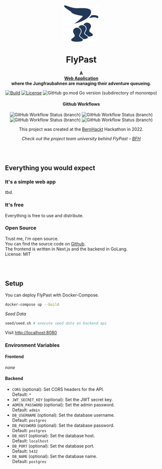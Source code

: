 <p align="center">
    <a href="https://github.com/nicololuescher/flypast">
        <img height="120px" src="assets/flypast.svg" />
    </a>
    <h1 align="center">
        FlyPast
    </h1>
</p>

<p align="center">
  <strong>
    A <br />
    <a href="https://github.com/nicololuescher/flypast">Web Application</a>
    <br />
    where the Jungfraubahnen are managing their adventure queueing.
  </strong>
</p>

<p align="center">
  <a href="https://github.com/nicololuescher/flypast/issues"><img
    src="https://img.shields.io/github/issues/nicololuescher/flypast"
    alt="Build"
  /></a>
  <a href="https://github.com/nicololuescher/flypast"><img 
    src="https://img.shields.io/github/license/nicololuescher/flypast" 
    alt="License"
  /></a>
  <img alt="GitHub go.mod Go version (subdirectory of monorepo)" src="https://img.shields.io/github/go-mod/go-version/nicololuescher/flypast?filename=src%2Fbackend%2Fgo.mod&label=Go">
</p>

<h4 align="center">Github Workflows</h4>
<p align="center">
  <img alt="GitHub Workflow Status (branch)" src="https://img.shields.io/github/workflow/status/nicololuescher/flypast/CI%20Backend/main?label=ci%20backend">
  <img alt="GitHub Workflow Status (branch)" src="https://img.shields.io/github/workflow/status/nicololuescher/flypast/CI%20Frontend/main?label=ci%20frontend">
  <img alt="GitHub Workflow Status (branch)" src="https://img.shields.io/github/workflow/status/nicololuescher/flypast/Docker%20Image%20Build%20&%20Push/main?label=docker%20image%20build%20%26%20push">
  <img alt="GitHub Workflow Status (branch)" src="https://img.shields.io/github/workflow/status/nicololuescher/flypast/CodeQL/main?label=CodeQL">
</p>

<p align="center">
  This project was created at the <a href="https://bernhackt/">BernHackt</a> Hackathon in 2022.
</p>

<p align="center">
  <em>
    Check out the project team university behind FlyPast – 
    <a href="https://bfh.ch">BFH</a>
  </em>
</p>

<h2></h2>
<p>&nbsp;</p>

## Everything you would expect

### It's a simple web app

*tbd.*

### It's free

Everything is free to use and distribute.

### Open Source

Trust me, I'm open source.  
You can find the source code on [Github](https://github.com/nicololuescher/flypast).  
The frontend is written in Next.js and the backend in GoLang.  
License: MIT

<h2></h2>
<p>&nbsp;</p>

## Setup

You can deploy FlyPast with Docker-Compose.

```bash
docker-compose up --build
```

*Seed Data*

```bash
seed/seed.sh # execute seed data on backend api
```

Visit [http://localhost:8080](http://localhost:8080)


### Environment Variables

#### Frontend

*none*

#### Backend

- `CORS` (optional): Set CORS headers for the API.  
  Default: `*`
- `JWT_SECRET_KEY` (optional): Set the JWT secret key.
- `ADMIN_PASSWORD` (optional): Set the admin password.  
  Default: `admin`
- `DB_USERNAME` (optional): Set the database username.  
  Default: `postgres`
- `DB_PASSWORD` (optional): Set the database password.  
  Default: `postgres`
- `DB_HOST` (optional): Set the database host.  
  Default: `localhost`
- `DB_PORT` (optional): Set the database port.  
  Default: `5432`
- `DB_NAME` (optional): Set the database name.  
  Default: `postgres`
